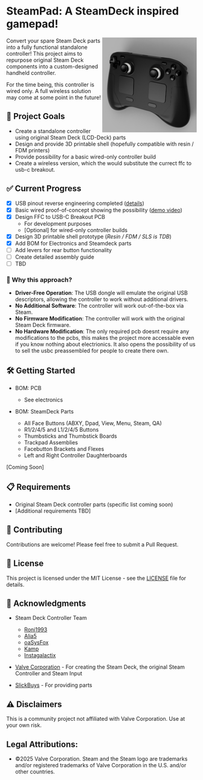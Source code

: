 # SteamPad: A SteamDeck inspired gamepad!

<img src="./media/Preview.jpg" width="250" align="right">

Convert your spare Steam Deck parts into a fully functional standalone controller! This project aims to repurpose original Steam Deck components into a custom-designed handheld controller.

For the time being, this controller is wired only. A full wireless solution may come at some point in the future!

## 🎯 Project Goals

- Create a standalone controller using original Steam Deck (LCD-Deck) parts
- Design and provide 3D printable shell (hopefully compatible with resin / FDM printers)
- Provide possibility for a basic wired-only controller build
- Create a wireless version, which the would substitute the currect ffc to usb-c breakout.

## ✅ Current Progress

- [x] USB pinout reverse engineering completed ([details](./research/Controller_Boards.md))
- [x] Basic wired proof-of-concept showing the possibility ([demo video](https://youtu.be/daWLg8Y8ThU))
- [x] Design FFC to USB-C Breakout PCB
  - For development purposes
  - [Optional] for wired-only controller builds
- [x] Design 3D printable shell prototype (_Resin / FDM / SLS is TDB_)
- [x] Add BOM for Electronics and Steamdeck parts
- [ ] Add levers for rear button functionality
- [ ] Create detailed assembly guide
- [ ] TBD

### 🤔 Why this approach?

- **Driver-Free Operation**: The USB dongle will emulate the original USB descriptors, allowing the controller to work without additional drivers.
- **No Additional Software**: The controller will work out-of-the-box via Steam.
- **No Firmware Modification**: The controller will work with the original Steam Deck firmware.
- **No Hardware Modification**: The only required pcb doesnt require any modifications to the pcbs, this makes the project more accessable even if you know nothing about electrionics. It also opens the possibility of us to sell the usbc preassembled for people to create there own.

## 🛠️ Getting Started

- BOM: PCB
  - See electronics

- BOM: SteamDeck Parts
  - All Face Buttons (ABXY, Dpad, View, Menu, Steam, QA)
  - R1/2/4/5 and L1/2/4/5 Buttons
  - Thumbsticks and Thumbstick Boards
  - Trackpad Assemblies
  - Facebutton Brackets and Flexes
  - Left and Right Controller Daughterboards


[Coming Soon]

## 📋 Requirements

- Original Steam Deck controller parts (specific list coming soon)
- [Additional requirements TBD]

## 🤝 Contributing

Contributions are welcome! Please feel free to submit a Pull Request.

## 📝 License

This project is licensed under the MIT License - see the [LICENSE](LICENSE) file for details.

## 🙏 Acknowledgments

- Steam Deck Controller Team
  - [Roni1993](https://github.com/Roni1993)
  - [Alia5](https://github.com/Alia5)
  - [oaSysFox](https://github.com/oaSysFox)
  - [Kamp](https://github.com/mriankamp)
  - [Instagalactix](https://github.com/instagalactix)
    
- [Valve Corporation](https://www.valvesoftware.com/) - For creating the Steam Deck, the original Steam Controller and Steam Input
- [SlickBuys](slickbuysmodsandrepairs.com/) - For providing parts

## ⚠️ Disclaimers

This is a community project not affiliated with Valve Corporation. Use at your own risk.

## Legal Attributions:
- ©2025 Valve Corporation. Steam and the Steam logo are trademarks and/or registered trademarks of Valve Corporation in the U.S. and/or other countries.
